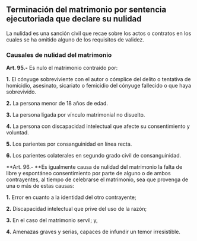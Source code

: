 ## Terminación del matrimonio por sentencia ejecutoriada que declare su nulidad

La nulidad es una sanción civil que recae sobre los actos o contratos en los cuales se ha omitido alguno de los requisitos de validez.

### Causales de nulidad del matrimonio

**Art. 95.-** Es nulo el matrimonio contraído por:

**1.** El cónyuge sobreviviente con el autor o cómplice del delito o tentativa de homicidio, asesinato, sicariato o femicidio del cónyuge fallecido o que haya sobrevivido.

**2.** La persona menor de 18 años de edad.
 
**3.** La persona ligada por vínculo matrimonial no disuelto.

**4.** La persona con discapacidad intelectual que afecte su consentimiento y voluntad.

**5.** Los parientes por consanguinidad en línea recta.

**6.** Los parientes colaterales en segundo grado civil de consanguinidad.

**Art. 96.- **Es igualmente causa de nulidad del matrimonio la falta de libre y espontáneo consentimiento por parte de alguno o de ambos contrayentes, al tiempo de celebrarse el matrimonio, sea que provenga de una o más de estas causas:

**1.** Error en cuanto a la identidad del otro contrayente;
 
**2.** Discapacidad intelectual que prive del uso de la razón;
 
**3.** En el caso del matrimonio servil; y,

**4.** Amenazas graves y serias, capaces de infundir un temor irresistible.
